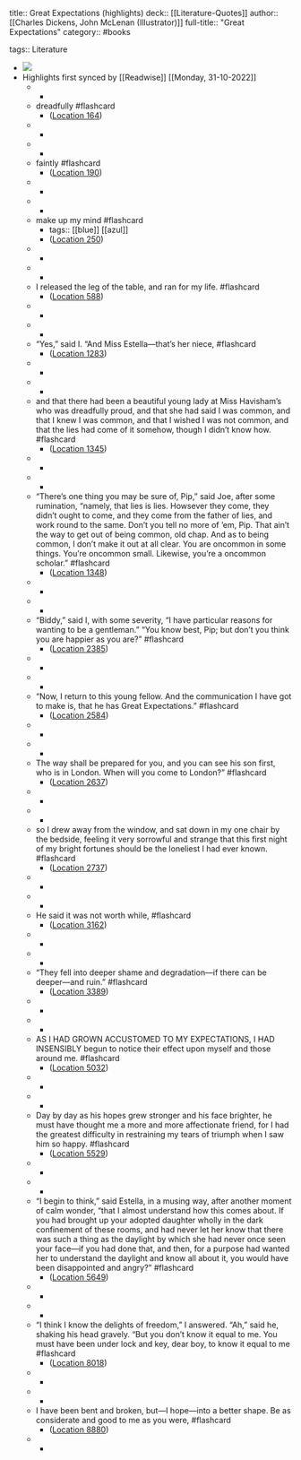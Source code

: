 title:: Great Expectations (highlights)
deck:: [[Literature-Quotes]]
author:: [[Charles Dickens, John McLenan (Illustrator)]]
full-title:: "Great Expectations"
category:: #books

tags:: Literature

- ![](https://images-na.ssl-images-amazon.com/images/I/516U6tIUadL._SL200_.jpg)
- Highlights first synced by [[Readwise]] [[Monday, 31-10-2022]]
	- -
	- dreadfully #flashcard
		- ([Location 164](https://readwise.io/to_kindle?action=open&asin=B01E0XDNGK&location=164))
	- -
	- -
	- faintly #flashcard
		- ([Location 190](https://readwise.io/to_kindle?action=open&asin=B01E0XDNGK&location=190))
	- -
	- -
	- make up my mind #flashcard
		- tags:: [[blue]] [[azul]]
		- ([Location 250](https://readwise.io/to_kindle?action=open&asin=B01E0XDNGK&location=250))
	- -
	- -
	- I released the leg of the table, and ran for my life. #flashcard
		- ([Location 588](https://readwise.io/to_kindle?action=open&asin=B01E0XDNGK&location=588))
	- -
	- -
	- “Yes,” said I. “And Miss Estella—that’s her niece, #flashcard
		- ([Location 1283](https://readwise.io/to_kindle?action=open&asin=B01E0XDNGK&location=1283))
	- -
	- -
	- and that there had been a beautiful young lady at Miss Havisham’s who was dreadfully proud, and that she had said I was common, and that I knew I was common, and that I wished I was not common, and that the lies had come of it somehow, though I didn’t know how. #flashcard
		- ([Location 1345](https://readwise.io/to_kindle?action=open&asin=B01E0XDNGK&location=1345))
	- -
	- -
	- “There’s one thing you may be sure of, Pip,” said Joe, after some rumination, “namely, that lies is lies. Howsever they come, they didn’t ought to come, and they come from the father of lies, and work round to the same. Don’t you tell no more of ’em, Pip. That ain’t the way to get out of being common, old chap. And as to being common, I don’t make it out at all clear. You are oncommon in some things. You’re oncommon small. Likewise, you’re a oncommon scholar.” #flashcard
		- ([Location 1348](https://readwise.io/to_kindle?action=open&asin=B01E0XDNGK&location=1348))
	- -
	- -
	- “Biddy,” said I, with some severity, “I have particular reasons for wanting to be a gentleman.” “You know best, Pip; but don’t you think you are happier as you are?” #flashcard
		- ([Location 2385](https://readwise.io/to_kindle?action=open&asin=B01E0XDNGK&location=2385))
	- -
	- -
	- “Now, I return to this young fellow. And the communication I have got to make is, that he has Great Expectations.” #flashcard
		- ([Location 2584](https://readwise.io/to_kindle?action=open&asin=B01E0XDNGK&location=2584))
	- -
	- -
	- The way shall be prepared for you, and you can see his son first, who is in London. When will you come to London?” #flashcard
		- ([Location 2637](https://readwise.io/to_kindle?action=open&asin=B01E0XDNGK&location=2637))
	- -
	- -
	- so I drew away from the window, and sat down in my one chair by the bedside, feeling it very sorrowful and strange that this first night of my bright fortunes should be the loneliest I had ever known. #flashcard
		- ([Location 2737](https://readwise.io/to_kindle?action=open&asin=B01E0XDNGK&location=2737))
	- -
	- -
	- He said it was not worth while, #flashcard
		- ([Location 3162](https://readwise.io/to_kindle?action=open&asin=B01E0XDNGK&location=3162))
	- -
	- -
	- “They fell into deeper shame and degradation—if there can be deeper—and ruin.” #flashcard
		- ([Location 3389](https://readwise.io/to_kindle?action=open&asin=B01E0XDNGK&location=3389))
	- -
	- -
	- AS I HAD GROWN ACCUSTOMED TO MY EXPECTATIONS, I HAD INSENSIBLY begun to notice their effect upon myself and those around me. #flashcard
		- ([Location 5032](https://readwise.io/to_kindle?action=open&asin=B01E0XDNGK&location=5032))
	- -
	- -
	- Day by day as his hopes grew stronger and his face brighter, he must have thought me a more and more affectionate friend, for I had the greatest difficulty in restraining my tears of triumph when I saw him so happy. #flashcard
		- ([Location 5529](https://readwise.io/to_kindle?action=open&asin=B01E0XDNGK&location=5529))
	- -
	- -
	- “I begin to think,” said Estella, in a musing way, after another moment of calm wonder, “that I almost understand how this comes about. If you had brought up your adopted daughter wholly in the dark confinement of these rooms, and had never let her know that there was such a thing as the daylight by which she had never once seen your face—if you had done that, and then, for a purpose had wanted her to understand the daylight and know all about it, you would have been disappointed and angry?” #flashcard
		- ([Location 5649](https://readwise.io/to_kindle?action=open&asin=B01E0XDNGK&location=5649))
	- -
	- -
	- “I think I know the delights of freedom,” I answered. “Ah,” said he, shaking his head gravely. “But you don’t know it equal to me. You must have been under lock and key, dear boy, to know it equal to me #flashcard
		- ([Location 8018](https://readwise.io/to_kindle?action=open&asin=B01E0XDNGK&location=8018))
	- -
	- -
	- I have been bent and broken, but—I hope—into a better shape. Be as considerate and good to me as you were, #flashcard
		- ([Location 8880](https://readwise.io/to_kindle?action=open&asin=B01E0XDNGK&location=8880))
	- -